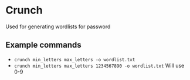 # Crunch

Used for generating wordlists for password

## Example commands

- `crunch min_letters max_letters -o wordlist.txt`
- `crunch min_letters max_letters 1234567890 -o wordlist.txt` Will use 0-9
